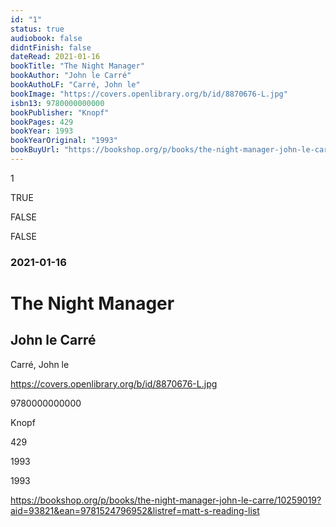 ```yaml
---
id: "1"
status: true
audiobook: false
didntFinish: false
dateRead: 2021-01-16
bookTitle: "The Night Manager"
bookAuthor: "John le Carré"
bookAuthoLF: "Carré, John le"
bookImage: "https://covers.openlibrary.org/b/id/8870676-L.jpg"
isbn13: 9780000000000
bookPublisher: "Knopf"
bookPages: 429
bookYear: 1993
bookYearOriginal: "1993"
bookBuyUrl: "https://bookshop.org/p/books/the-night-manager-john-le-carre/10259019?aid=93821&ean=9781524796952&listref=matt-s-reading-list"
---
```

1

TRUE

FALSE

FALSE

### 2021-01-16

# The Night Manager

## John le Carré

Carré, John le

https://covers.openlibrary.org/b/id/8870676-L.jpg

9780000000000

Knopf

429

1993

1993

https://bookshop.org/p/books/the-night-manager-john-le-carre/10259019?aid=93821&ean=9781524796952&listref=matt-s-reading-list